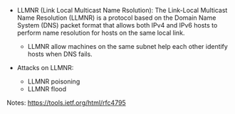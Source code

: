 - LLMNR (Link Local Multicast Name Rsolution): The Link-Local Multicast Name Resolution (LLMNR) is a protocol based on the Domain Name System (DNS) packet format that allows both IPv4 and IPv6 hosts to perform name resolution for hosts on the same local link.

  - LLMNR allow machines on the same subnet help each other identify hosts when DNS fails. 

- Attacks on LLMNR:
  - LLMNR poisoning
  - LLMNR flood
  
Notes: https://tools.ietf.org/html/rfc4795
